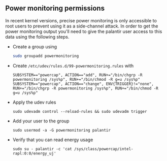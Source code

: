 ## Power monitoring permissions

In recent kernel versions, precise power monitoring is only accessible to root users to prevent using it as a side-channel attack.
In order to get the power monitoring output you'll need to give the palantir user access to this data using the following steps.

- Create a group using
  
  ```bash
  sudo groupadd powermonitoring
  ```

- Create `/etc/udev/rules.d/99-powermonitoring.rules` with
  ```udev
  SUBSYSTEM=="powercap", ACTION=="add", RUN+="/bin/chgrp -R powermonitoring /sys%p", RUN+="/bin/chmod -R g=u /sys%p"
  SUBSYSTEM=="powercap", ACTION=="change", ENV{TRIGGER}!="none", RUN+="/bin/chgrp -R powermonitoring /sys%p", RUN+="/bin/chmod -R g=u /sys%p"
  ```

- Apply the udev rules
  
  ```
  sudo udevadm control --reload-rules && sudo udevadm trigger
  ```

- Add your user to the group
  
  ```
  sudo usermod -a -G powermonitoring palantir
  ```

- Verify that you can read energy usage

  ```
  sudo su - palantir -c 'cat /sys/class/powercap/intel-rapl:0:0/energy_uj'
  ```
